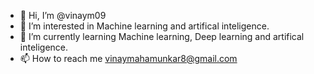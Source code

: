 - 👋 Hi, I’m @vinaym09
- 👀 I’m interested in Machine learning and artifical inteligence.
- 🌱 I’m currently learning Machine learning, Deep learning and artifical inteligence.
- 📫 How to reach me vinaymahamunkar8@gmail.com

<!---
vinaym09/vinaym09 is a ✨ special ✨ repository because its `README.md` (this file) appears on your GitHub profile.
You can click the Preview link to take a look at your changes.
--->
